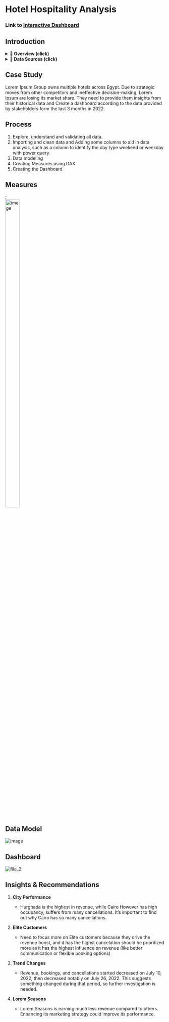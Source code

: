 # Hotel Hospitality Analysis

### Link to [Interactive Dashboard](https://www.novypro.com/profile_about/ibrahim-saiied-1?Popup=memberProject&Data=1740543412374x486468345160050240)

## Introduction
<details>
   <summary><strong>📌 Overview   (click)</strong></summary>
   
   ### Overview
This Power BI project provides a detailed analysis of Lorem Ipsum Group's performance, covering revenue, occupancy rates, booking trends. The analysis aims to uncover insights across various properties and cities, offering data-driven recommendations to enhance revenue generation, optimize occupancy, and improve overall operational efficiency
</details>

<details>
   <summary><strong>📂 Data Sources   (click)</strong></summary>
   
### Data Sources
The primary dataset used for this analysis is the "fact_bookings.csv" file containing detailed information about each booking made by the cusomers

**▼  Dataset Files** [[Download]](https://raw.githubusercontent.com/ibrahim-saiied/Hotel-Hospitality-Analysis/refs/heads/main/Data%20Set.rar)
1. Dim_date File
   - <ins>date</ins> : This column represents the dates present in May, June and July.
   - <ins>mmm yy</ins> : This column represents the date in the format of mmm yy.
2. Dim_hotels File
   - <ins>property_id</ins> : This column represents the Unique ID for each of the hotels.
   - <ins>property_name</ins> : This column represents the name of each hotel.
   - <ins>category</ins> : This column determines which class[Luxury, Business] a particular hotel/property belongs to.
   - <ins>city</ins> : This column represents where the particular hotel/property resides in.
3. Dim_rooms File
   - <ins>room_id</ins> : This column represents the type of room[RT1, RT2, RT3, RT4] in a hotel.
   - <ins>room_class</ins> : This column represents to which class[Standard, Elite, Premium, Presidential] particular room type belongs.

4. Fact_aggregated_bookings File
   - <ins>property_id</ins> : This column represents the Unique ID for each of the hotels.
   - <ins>check_in_date</ins> : This column represents all the check_in_dates of the customers.
   - <ins>room_category</ins> : This column represents the type of room[RT1, RT2, RT3, RT4] in a hotel.
   - <ins>successful_bookings</ins> : This column represents all the successful room bookings that happen for a particular room type in that hotel on that particular date.
   - <ins>capacity</ins> : This column represents the maximum count of rooms available for a particular room type in that hotel on that particular date.
5. Fact_bookings File
   - <ins>booking_id</ins> : This column represents the Unique Booking ID for each customer when they booked their rooms.
   - <ins>property_id</ins> : This column represents the Unique ID for each of the hotels
   - <ins>booking_date</ins> : This column represents the date on which the customer booked their rooms.
   - <ins>check_in_date</ins> : This column represents the date on which the customer check-in(entered) at the hotel.
   - <ins>check_out_date</ins> : This column represents the date on which the customer check-out(left) of the hotel.
   - <ins>no_guests</ins> : This column represents the number of guests who stayed in a particular room in that hotel.
   - <ins>room_category</ins> : This column represents the type of room[RT1, RT2, RT3, RT4] in a hotel.
   - <ins>booking_platform</ins> : This column represents in which way the customer booked his room.
   - <ins>ratings_given</ins> : This column represents the ratings given by the customer for hotel services.
   - <ins>booking_status</ins> : This column shows whether the customer cancelled their booking [Cancelled], completed their stay [Checked Out], or did not show up [No show].
   - <ins>revenue_generated</ins> : This column represents the amount of money generated by the hotel from a particular customer.
   - <ins>revenue_realized</ins> : This column shows the final revenue for the hotel based on the booking status. If cancelled, 40% is refunded to the customer; if Checked Out/No show, the hotel keeps the full amount.
</details>

## Case Study
Lorem Ipsum Group owns multiple hotels across Egypt. Due to strategic moves from other competitors and ineffective decision-making, Lorem Ipsum are losing its market share.
They need to provide them insights from their historical data and Create a dashboard according to the data provided by stakeholders form the last 3 months in 2022.

## Process
1) Explore, understand and validating all data.
2) Importing and clean data and Adding some columns to aid in data analysis, such as a column to identify the day type weekend or weekday with power query. 
3) Data modeling
4) Creating Measures using DAX
5) Creating the Dashboard

## Measures
;
<img src="https://github.com/user-attachments/assets/cb3a363e-c8ab-48dd-927b-0d9092c9ef8f" alt="image" width="30%" height="50%" style="display: block; margin: 0;">

## Data Model
![image](https://github.com/user-attachments/assets/05a73c82-d1ea-44e2-bda2-58739c0c8f91)

## Dashboard
![file_2](https://github.com/user-attachments/assets/98de9529-d1af-4518-a918-48f9cb60a34a)


## Insights & Recommendations
1) **City Performance**
   - Hurghada is the highest in revenue, while Cairo However has high occupancy, suffers from many cancellations. It’s important to find out why Cairo has so many cancellations.

2) **Elite Customers**
   - Need to focus more on Elite customers because they drive the revenue boost, and it has the highst cancelation should be prioritized more as it has the highest influence on revenue
(like better communication or flexible booking options)

3) **Trend Changes**
   - Revenue, bookings, and cancellations started decreased on July 10, 2022, then decreased notably on July 26, 2022. This suggests something changed during that period, so further investigation is needed.

4) **Lorem Seasons**
   - Lorem Seasons is earning much less revenue compared to others. Enhancing its marketing strategy could improve its performance.









